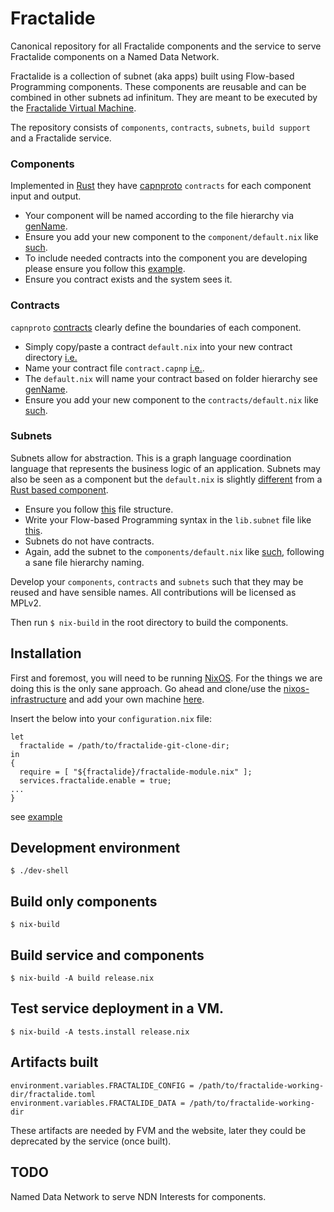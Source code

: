 # Fractalide
Canonical repository for all Fractalide components and the service to serve Fractalide components on a Named Data Network.

Fractalide is a collection of subnet (aka apps) built using Flow-based Programming components.
These components are reusable and can be combined in other subnets ad infinitum.
They are meant to be executed by the [Fractalide Virtual Machine](https://github.com/fractalide/fvm).

The repository consists of `components`, `contracts`, `subnets`, `build support` and a Fractalide service.

### Components
Implemented in [Rust](https://www.rust-lang.org/) they have [capnproto](https://capnproto.org/) `contracts` for each component input and output.

* Your component will be named according to the file hierarchy via [genName](https://github.com/sjmackenzie/fractalide/blob/component-compilation/components/maths/number/add/default.nix#L4).
* Ensure you add your new component to the `component/default.nix` like [such](https://github.com/sjmackenzie/fractalide/blob/component-compilation/components/default.nix#L6).
* To include needed contracts into the component you are developing please ensure you follow this [example](https://github.com/fractalide/fractalide/blob/master/components/maths/number/add/default.nix#L6).
* Ensure you contract exists and the system sees it.

### Contracts
`capnproto` [contracts](https://github.com/fractalide/fractalide/blob/master/contracts/maths/boolean/contract.capnp) clearly define the boundaries of each component.

* Simply copy/paste a contract `default.nix` into your new contract directory [i.e.](https://github.com/sjmackenzie/fractalide/blob/component-compilation/contracts/maths/boolean/default.nix)
* Name your contract file `contract.capnp` [i.e.](https://github.com/sjmackenzie/fractalide/tree/component-compilation/contracts/maths/boolean).
* The `default.nix` will name your contract based on folder hierarchy see [genName](https://github.com/sjmackenzie/fractalide/blob/component-compilation/contracts/maths/boolean/default.nix#L4).
* Ensure you add your new component to the `contracts/default.nix` like [such](https://github.com/sjmackenzie/fractalide/blob/component-compilation/contracts/default.nix#L6).

### Subnets

Subnets allow for abstraction. This is a graph language coordination language that represents the business logic of an application. Subnets may also be seen as a component but the `default.nix` is slightly [different](https://github.com/sjmackenzie/fractalide/blob/component-compilation/components/maths/boolean/not/default.nix#L3) from a [Rust based component](https://github.com/sjmackenzie/fractalide/blob/component-compilation/components/maths/boolean/nand/default.nix#L3).

* Ensure you follow [this](https://github.com/sjmackenzie/fractalide/tree/component-compilation/components/maths/boolean/not) file structure.
* Write your Flow-based Programming syntax in the `lib.subnet` file like [this](https://github.com/sjmackenzie/fractalide/blob/component-compilation/components/maths/boolean/not/lib.subnet).
* Subnets do not have contracts.
* Again, add the subnet to the `components/default.nix` like [such](https://github.com/sjmackenzie/fractalide/blob/component-compilation/contracts/default.nix#L6), following a sane file hierarchy naming.

Develop your `components`, `contracts` and `subnets` such that they may be reused and have sensible names. All contributions will be licensed as MPLv2.

Then run `$ nix-build` in the root directory to build the components.

## Installation

First and foremost, you will need to be running [NixOS](http://nixos.org/). For the things we are doing this is the only sane approach. Go ahead and clone/use the [nixos-infrastructure](https://github.com/fractalide/nixos-infrastructure) and add your own machine [here](https://github.com/fractalide/nixos-infrastructure/tree/master/machines).

Insert the below into your `configuration.nix` file:

```
let
  fractalide = /path/to/fractalide-git-clone-dir;
in
{
  require = [ "${fractalide}/fractalide-module.nix" ];
  services.fractalide.enable = true;
...
}

```
see [example](https://github.com/sjmackenzie/nixos-infrastructure/blob/master/machines/rivergod.nix#L2-L7)

## Development environment

`$ ./dev-shell`

## Build only components

`$ nix-build`

## Build service and components

`$ nix-build -A build release.nix`

## Test service deployment in a VM.

`$ nix-build -A tests.install release.nix`

## Artifacts built
```
environment.variables.FRACTALIDE_CONFIG = /path/to/fractalide-working-dir/fractalide.toml
environment.variables.FRACTALIDE_DATA = /path/to/fractalide-working-dir
```

These artifacts are needed by FVM and the website, later they could be deprecated by the service (once built).

## TODO
Named Data Network to serve NDN Interests for components.

